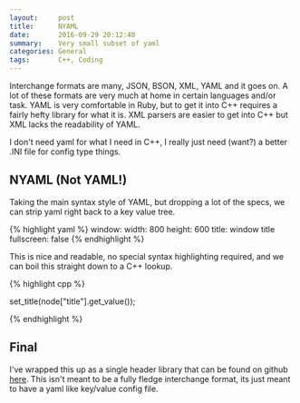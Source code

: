 ```yaml
---
layout:     post
title:      NYAML
date:       2016-09-29 20:12:40
summary:    Very small subset of yaml
categories: General
tags:       C++, Coding
---
```


Interchange formats are many, JSON, BSON, XML, YAML and it goes on. A lot of these formats are very much at home in certain languages and/or task. YAML is very comfortable in Ruby, but to get it into C++ requires a fairly hefty library for what it is. XML parsers are easier to get into C++ but XML lacks the readability of YAML.

I don't need yaml for what I need in C++, I really just need (want?) a better .INI file for config type things.

## NYAML (Not YAML!)

Taking the main syntax style of YAML, but dropping a lot of the specs, we can strip yaml right back to a key value tree.

{% highlight yaml %}
window:
  width: 800
  height: 600
  title: window title
  fullscreen: false
{% endhighlight %}

This is nice and readable, no special syntax highlighting required, and we can boil this straight down to a C++ lookup.

{% highlight cpp %}

set_title(node["title"].get_value());

{% endhighlight %}


## Final

I've wrapped this up as a single header library that can be found on github [here](https://github.com/republic-of-almost/nyaml). This isn't meant to be a fully fledge interchange format, its just meant to have a yaml like key/value config file.
